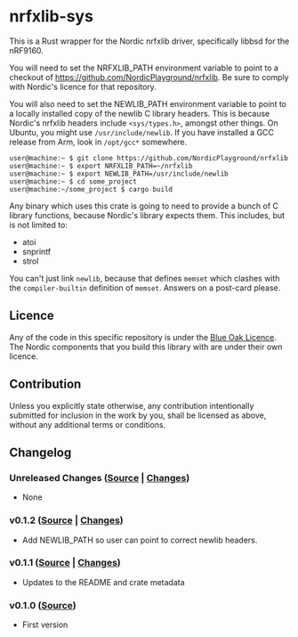 # nrfxlib-sys

This is a Rust wrapper for the Nordic nrfxlib driver, specifically libbsd for
the nRF9160.

You will need to set the NRFXLIB_PATH environment variable to point to a
checkout of https://github.com/NordicPlayground/nrfxlib. Be sure to comply
with Nordic's licence for that repository.

You will also need to set the NEWLIB_PATH environment variable to point
to a locally installed copy of the newlib C library headers. This is
because Nordic's nrfxlib headers include `<sys/types.h>`, amongst
other things. On Ubuntu, you might use `/usr/include/newlib`. If you
have installed a GCC release from Arm, look in `/opt/gcc*` somewhere.

```
user@machine:~ $ git clone https://github.com/NordicPlayground/nrfxlib
user@machine:~ $ export NRFXLIB_PATH=~/nrfxlib
user@machine:~ $ export NEWLIB_PATH=/usr/include/newlib
user@machine:~ $ cd some_project
user@machine:~/some_project $ cargo build
```

Any binary which uses this crate is going to need to provide a bunch of C
library functions, because Nordic's library expects them. This includes, but
is not limited to:

* atoi
* snprintf
* strol

You can't just link `newlib`, because that defines `memset` which clashes with
the `compiler-builtin` definition of `memset`. Answers on a post-card please.

## Licence

Any of the code in this specific repository is under the [Blue Oak
Licence](./LICENCE.md). The Nordic components that you build this library with
are under their own licence.

## Contribution

Unless you explicitly state otherwise, any contribution intentionally
submitted for inclusion in the work by you, shall be licensed as above,
without any additional terms or conditions.

## Changelog

### Unreleased Changes ([Source](https://github.com/thejpster/nrfxlib-sys/tree/master) | [Changes](https://github.com/thejpster/nrfxlib-sys/compare/v0.1.2...master))

* None

### v0.1.2 ([Source](https://github.com/thejpster/nrfxlib-sys/tree/v0.1.1) | [Changes](https://github.com/thejpster/nrfxlib-sys/compare/v0.1.1...v0.1.2))

* Add NEWLIB_PATH so user can point to correct newlib headers.

### v0.1.1 ([Source](https://github.com/thejpster/nrfxlib-sys/tree/v0.1.1) | [Changes](https://github.com/thejpster/nrfxlib-sys/compare/v0.1.0...v0.1.1))

* Updates to the README and crate metadata

### v0.1.0 ([Source](https://github.com/thejpster/nrfxlib-sys/tree/v0.1.0))

* First version
